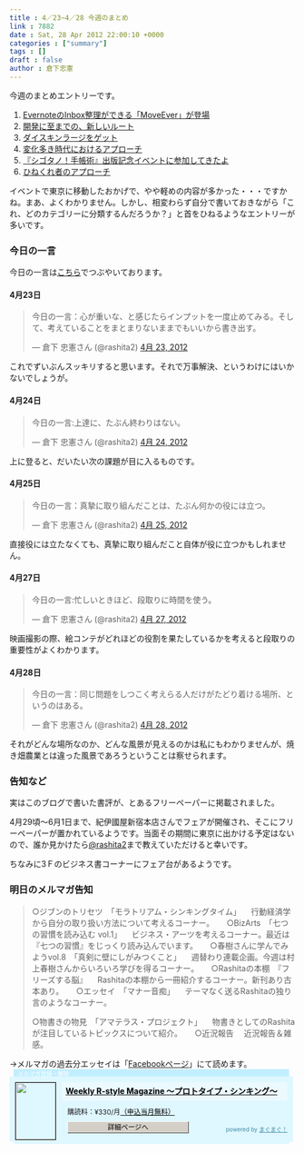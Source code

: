 ```yaml
---
title : 4／23~4／28 今週のまとめ
link : 7882
date : Sat, 28 Apr 2012 22:00:10 +0000
categories : ["summary"]
tags : []
draft : false
author : 倉下忠憲
---
```


今週のまとめエントリーです。

<ol>
<li><a href="https://rashita.net/blog/?p=7854">EvernoteのInbox整理ができる「MoveEver」が登場</a></li>
<li><a href="https://rashita.net/blog/?p=7860">開発に至までの、新しいルート</a></li>
<li><a href="https://rashita.net/blog/?p=7865">ダイスキンラージをゲット</a></li>
<li><a href="https://rashita.net/blog/?p=7870">変化多き時代におけるアプローチ</a></li>
<li><a href="https://rashita.net/blog/?p=7875">『シゴタノ！手帳術』出版記念イベントに参加してきたよ</a></li>
<li><a href="https://rashita.net/blog/?p=7879">ひねくれ者のアプローチ</a></li>
</ol>

イベントで東京に移動したおかげで、やや軽めの内容が多かった・・・ですかね。まあ、よくわかりません。しかし、相変わらず自分で書いておきながら「これ、どのカテゴリーに分類するんだろうか？」と首をひねるようなエントリーが多いです。
<h3>今日の一言</h3>
今日の一言は<a href="http://twitter.com/rashita2 ">こちら</a>でつぶやいております。
 
<h4>4月23日</h4>
<blockquote class="twitter-tweet" lang="ja"><p>今日の一言：心が重いな、と感じたらインプットを一度止めてみる。そして、考えていることをまとまりないままでもいいから書き出す。</p>&mdash; 倉下 忠憲さん (@rashita2) <a href="https://twitter.com/rashita2/status/194220804085514240" data-datetime="2012-04-23T00:27:02+00:00">4月 23, 2012</a></blockquote>
<script src="//platform.twitter.com/widgets.js" charset="utf-8"></script>
これでずいぶんスッキリすると思います。それで万事解決、というわけにはいかないでしょうが。
<h4>4月24日</h4>
<blockquote class="twitter-tweet" lang="ja"><p>今日の一言:上達に、たぶん終わりはない。</p>&mdash; 倉下 忠憲さん (@rashita2) <a href="https://twitter.com/rashita2/status/194762223451766785" data-datetime="2012-04-24T12:18:27+00:00">4月 24, 2012</a></blockquote>
<script src="//platform.twitter.com/widgets.js" charset="utf-8"></script>
上に登ると、だいたい次の課題が目に入るものです。
<h4>4月25日</h4>
<blockquote class="twitter-tweet" lang="ja"><p>今日の一言：真摯に取り組んだことは、たぶん何かの役には立つ。</p>&mdash; 倉下 忠憲さん (@rashita2) <a href="https://twitter.com/rashita2/status/195083530953441280" data-datetime="2012-04-25T09:35:12+00:00">4月 25, 2012</a></blockquote>
<script src="//platform.twitter.com/widgets.js" charset="utf-8"></script>
直接役には立たなくても、真摯に取り組んだこと自体が役に立つかもしれません。

<h4>4月27日</h4>
<blockquote class="twitter-tweet" lang="ja"><p>今日の一言:忙しいときほど、段取りに時間を使う。</p>&mdash; 倉下 忠憲さん (@rashita2) <a href="https://twitter.com/rashita2/status/195792048484384769" data-datetime="2012-04-27T08:30:36+00:00">4月 27, 2012</a></blockquote>
<script src="//platform.twitter.com/widgets.js" charset="utf-8"></script>
映画撮影の際、絵コンテがどれほどの役割を果たしているかを考えると段取りの重要性がよくわかります。
<h4>4月28日</h4>
<blockquote class="twitter-tweet" lang="ja"><p>今日の一言：同じ問題をしつこく考えらる人だけがたどり着ける場所、というのはある。</p>&mdash; 倉下 忠憲さん (@rashita2) <a href="https://twitter.com/rashita2/status/196038508622774272" data-datetime="2012-04-28T00:49:57+00:00">4月 28, 2012</a></blockquote>
<script src="//platform.twitter.com/widgets.js" charset="utf-8"></script>
それがどんな場所なのか、どんな風景が見えるのかは私にもわかりませんが、焼き畑農業とは違った風景であろうということは察せられます。

<h3>告知など</h3>
実はこのブログで書いた書評が、とあるフリーペーパーに掲載されました。

4月29頃〜6月1日まで、紀伊國屋新宿本店さんでフェアが開催され、そこにフリーペーパーが置かれているようです。当面その期間に東京に出かける予定はないので、誰か見かけたら<a href="https://twitter.com/#!/rashita2">@rashita2</a>まで教えていただけると幸いです。

ちなみに3Ｆのビジネス書コーナーにフェア台があるようです。

<h3>明日のメルマガ告知</h3>
<blockquote>
○ジブンのトリセツ　「モラトリアム・シンキングタイム」
　行動経済学から自分の取り扱い方法について考えるコーナー。
　
○BizArts　「七つの習慣を読み込む vol.1」
　ビジネス・アーツを考えるコーナー。最近は『七つの習慣』をじっくり読み込んでいます。
　
○春樹さんに学んでみようvol.8　「真剣に壁にしがみつくこと」
　週替わり連載企画。今週は村上春樹さんからいろいろ学びを得るコーナー。
　
○Rashitaの本棚　『フリーズする脳』
　Rashitaの本棚から一冊紹介するコーナー。新刊あり古本あり。
　
○エッセイ　「マナー音痴」
　テーマなく送るRashitaの独り言のようなコーナー。

○物書きの物見　「アマテラス・プロジェクト」
　物書きとしてのRashitaが注目しているトピックスについて紹介。
　
○近況報告
　近況報告＆雑感。
</blockquote>
→メルマガの過去分エッセイは「<a href="http://www.facebook.com/home.php#!/rashitaportal">Facebookページ</a>」にて読めます。
<div style="width:500px;margin-bottom:20px;">
<div style="height:13px;background:url(http://img.mag2.com/mag2/common/publ/pub-form/wide_b_left_top.gif) no-repeat left top;"><div style="height:13px;background:url(http://img.mag2.com/mag2/common/publ/pub-form/wide_b_right_top.gif) no-repeat right top;"><div style="margin:0 7px;padding-left:8px; height:13px; color:#fff; background:#c2efff url(http://img.mag2.com/mag2/common/publ/pub-form/wide_b_tit.gif) no-repeat left top; font-size:10px;">メルマガ登録・解除</div></div></div>
<div style="padding:10px 0;background:#dff7ff url(http://img.mag2.com/mag2/common/publ/pub-form/wide_b_bg.gif) repeat-x;font-size:12px;"><a href="http://www.mag2.com/m/0001185133.html" style="border:none;"><img src="http://www.mag2.com/images/MagazineCover/0001185133c.png" width="70" height="100" style="margin:0 10px; position:absolute; border:#000 1px solid;" /></a>
<div style="margin:0 10px 0 92px; position:relative; height:95px;">
<div style="padding:8px 7px; background-color: #ebfaff; font-weight:bold; font-size:14px; line-height:1.2;"><a href="http://www.mag2.com/m/0001185133.html" style="color:#000;">Weekly R-style Magazine ～プロトタイプ・シンキング～ </a></div>
<div style="padding:10px 0 0 10px;">購読料：&yen;330/月<a href="http://www.mag2.com/read/charge.html" style="color:#000;">（申込当月無料）</a></div><div style="margin:10px 0 0 10px; height:20px;position:relative;"><a href="http://www.mag2.com/m/0001185133.html" style="color:#000;text-decoration:none;"><span style="padding:2px 70px;border:#404040 1px solid;border-top-color:#fff;border-left-color:#fff;background-color:#d4d0c8;text-align:center;">詳細ページへ</span></a><span style="position:absolute; right:0; bottom:0; color:#3f8ba5; font-size:10px;">powered by <a href="http://www.mag2.com/" target="_blank" style="color:#3f8ba5;">まぐまぐ！</a></span></div></div>
</div>
<div style="height:4px;background:url(http://img.mag2.com/mag2/common/publ/pub-form/wide_b_left_bot.gif) no-repeat left top;"><div style="background:url(http://img.mag2.com/mag2/common/publ/pub-form/wide_b_right_bot.gif) no-repeat right top;"><div style="margin:0 7px;padding-left:8px; height:4px; background-color:#dff7ff; font-size:1px;">&nbsp;</div></div></div>
</div>
